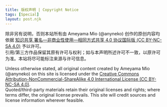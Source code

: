 ```yaml
---
title: 版权声明 | Copyright Notice
tags: [Special]
layout: post.njk
---
```


除非另有说明，否则本站所有由 Ameyama Mio (@anyneko) 创作的原创内容均依据 [知识共享 署名—非商业性使用—相同方式共享 4.0 协议国际版 (CC BY-NC-SA 4.0)](https://creativecommons.org/licenses/by-nc-sa/4.0/deed.zh-hans) 予以许可。  
引用/第三方作品保留其原有许可与权利；如与本声明所述许可不一致，以原许可为准。本站将尽可能标注来源与许可信息。  

Unless otherwise stated, all original content created by Ameyama Mio (@anyneko) on this site is licensed under the [Creative Commons Attribution-NonCommercial-ShareAlike 4.0 International License (CC BY-NC-SA 4.0)](https://creativecommons.org/licenses/by-nc-sa/4.0/deed.en).  
Quoted/third-party materials retain their original licenses and rights; where terms differ, the original license prevails. This site will credit sources and license information wherever feasible.  
